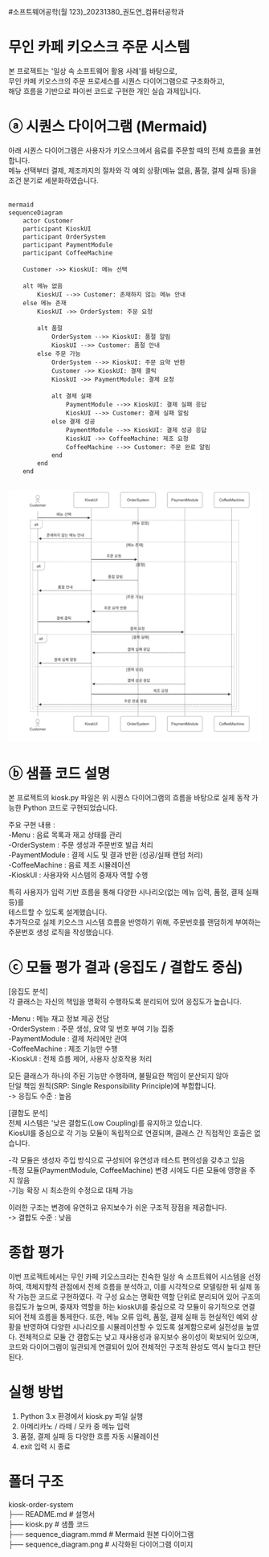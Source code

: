 #소프트웨어공학(월 123)_20231380_권도연_컴퓨터공학과  

# 무인 카페 키오스크 주문 시스템
본 프로젝트는 '일상 속 소프트웨어 활용 사례'를 바탕으로,   
무인 카페 키오스크의 주문 프로세스를 시퀀스 다이어그램으로 구조화하고,  
해당 흐름을 기반으로 파이썬 코드로 구현한 개인 실습 과제입니다.  


# ⓐ 시퀀스 다이어그램 (Mermaid)
아래 시퀀스 다이어그램은 사용자가 키오스크에서 음료를 주문할 때의 전체 흐름을 표현합니다.  
메뉴 선택부터 결제, 제조까지의 절차와 각 예외 상황(메뉴 없음, 품절, 결제 실패 등)을 조건 분기로 세분화하였습니다.  

<pre> <code>
mermaid
sequenceDiagram
    actor Customer
    participant KioskUI
    participant OrderSystem
    participant PaymentModule
    participant CoffeeMachine

    Customer ->> KioskUI: 메뉴 선택

    alt 메뉴 없음
        KioskUI -->> Customer: 존재하지 않는 메뉴 안내
    else 메뉴 존재
        KioskUI ->> OrderSystem: 주문 요청

        alt 품절
            OrderSystem -->> KioskUI: 품절 알림
            KioskUI -->> Customer: 품절 안내
        else 주문 가능
            OrderSystem -->> KioskUI: 주문 요약 반환
            Customer ->> KioskUI: 결제 클릭
            KioskUI ->> PaymentModule: 결제 요청

            alt 결제 실패
                PaymentModule -->> KioskUI: 결제 실패 응답
                KioskUI -->> Customer: 결제 실패 알림
            else 결제 성공
                PaymentModule -->> KioskUI: 결제 성공 응답
                KioskUI ->> CoffeeMachine: 제조 요청
                CoffeeMachine -->> Customer: 주문 완료 알림
            end
        end
    end
</code> </pre>
![시퀀스 다이어그램](sequence_diagram.png)    


# ⓑ 샘플 코드 설명
본 프로젝트의 kiosk.py 파일은 위 시퀀스 다이어그램의 흐름을 바탕으로 실제 동작 가능한 Python 코드로 구현되었습니다.  

주요 구현 내용 :  
-Menu : 음료 목록과 재고 상태를 관리  
-OrderSystem : 주문 생성과 주문번호 발급 처리  
-PaymentModule : 결제 시도 및 결과 반환 (성공/실패 랜덤 처리)  
-CoffeeMachine : 음료 제조 시뮬레이션  
-KioskUI : 사용자와 시스템의 중재자 역할 수행  
  
특히 사용자가 입력 기반 흐름을 통해 다양한 시나리오(없는 메뉴 입력, 품절, 결제 실패 등)를  
테스트할 수 있도록 설계했습니다.  
추가적으로 실제 키오스크 시스템 흐름을 반영하기 위해, 주문번호를 랜덤하게 부여하는 주문번호 생성 로직을 작성했습니다.


# ⓒ 모듈 평가 결과 (응집도 / 결합도 중심)
[응집도 분석]  
각 클래스는 자신의 책임을 명확히 수행하도록 분리되어 있어 응집도가 높습니다.  
  
-Menu : 메뉴 재고 정보 제공 전담  
-OrderSystem : 주문 생성, 요약 및 번호 부여 기능 집중  
-PaymentModule : 결제 처리에만 관여  
-CoffeeMachine : 제조 기능만 수행  
-KioskUI : 전체 흐름 제어, 사용자 상호작용 처리  
  
모든 클래스가 하나의 주된 기능만 수행하며, 불필요한 책임이 분산되지 않아  
단일 책임 원칙(SRP: Single Responsibility Principle)에 부합합니다.  
-> 응집도 수준 : 높음  


[결합도 분석]  
전체 시스템은 '낮은 결합도(Low Coupling)를 유지하고 있습니다.  
KiosUI를 중심으로 각 기능 모듈이 독립적으로 연결되며, 클래스 간 직접적인 호출은 없습니다.  
  
-각 모듈은 생성자 주입 방식으로 구성되어 유연성과 테스트 편의성을 갖추고 있음  
-특정 모듈(PaymentModule, CoffeeMachine) 변경 시에도 다른 모듈에 영향을 주지 않음  
-기능 확장 시 최소한의 수정으로 대체 가능  
  
이러한 구조는 변경에 유연하고 유지보수가 쉬운 구조적 장점을 제공합니다.  
-> 결합도 수준 : 낮음  


# 종합 평가
이번 프로젝트에서는 무인 카페 키오스크라는 친숙한 일상 속 소프트웨어 시스템을 선정하여, 객체지향적 관점에서 전체 흐름을 분석하고, 이를 시각적으로 모델링한 뒤 실제 동작 가능한 코드로 구현하였다. 각 구성 요소는 명확한 역할 단위로 분리되어 있어 구조의 응집도가 높으며, 중재자 역할을 하는 kioskUI를 중심으로 각 모듈이 유기적으로 연결되어 전체 흐름을 통제한다. 또한, 메뉴 오류 입력, 품절, 결제 실패 등 현실적인 예외 상황을 반영하여 다양한 시나리오를 시뮬레이션할 수 있도록 설계함으로써 실전성을 높였다. 전체적으로 모듈 간 결합도는 낮고 재사용성과 유지보수 용이성이 확보되어 있으며, 코드와 다이어그램이 일관되게 연결되어 있어 전체적인 구조적 완성도 역시 높다고 판단된다.   

# 실행 방법
1. Python 3.x 환경에서 kiosk.py 파일 실행  
2. 아메리카노 / 라떼 / 모카 중 메뉴 입력  
3. 품절, 결제 실패 등 다양한 흐름 자동 시뮬레이션  
4. exit 입력 시 종료  


# 폴더 구조
kiosk-order-system  
├── README.md                  # 설명서  
├── kiosk.py                  # 샘플 코드  
├── sequence_diagram.mmd      # Mermaid 원본 다이어그램  
├── sequence_diagram.png      # 시각화된 다이어그램 이미지  




